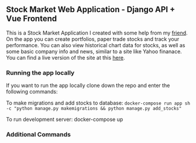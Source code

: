 ## Stock Market Web Application - Django API + Vue Frontend


This is a Stock Market Application I created with some help from my [friend](https://github.com/te427). On the app you can create portfolios, paper trade stocks and track your performance. You can also view historical chart data for stocks, as well as some basic company info and news, similar to a site like Yahoo finanace. You can find a live version of the site at this [here](3.23.61.95:8080). 

### Running the app locally

If you want to run the app locally clone down the repo and enter the following commands:

To make migrations and add stocks to database:
`docker-compose run app sh -c "python manage.py makemigrations && python manage.py add_stocks"`

To run development server:
docker-compose up 



### Additional Commands

